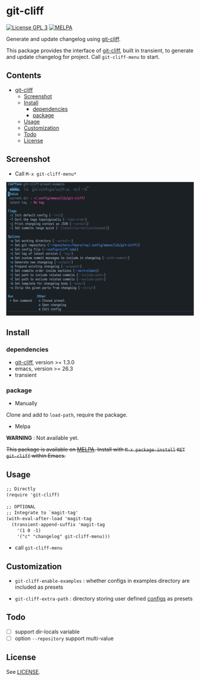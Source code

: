 # git-cliff

[![License GPL 3](https://img.shields.io/badge/license-GPL_3-green.svg?style=flat)](LICENSE)
[![MELPA](http://melpa.org/packages/git-cliff-badge.svg)](http://melpa.org/#/git-cliff)

Generate and update changelog using [git-cliff][git-cliff].

This package provides the interface of [git-cliff][git-cliff], built in transient, to
generate and update changelog for project.  Call `git-cliff-menu` to start.

<!-- markdown-toc start -->

## Contents

- [git-cliff](#git-cliff)
  - [Screenshot](#screenshot)
  - [Install](#install)
    - [dependencies](#dependencies)
    - [package](#package)
  - [Usage](#usage)
  - [Customization](#customization)
  - [Todo](#todo)
  - [License](#license)

<!-- markdown-toc end -->

## Screenshot

- Call `M-x git-cliff-menu*`

![git-cliff-menu](image/git-cliff-menu.jpg)

## Install

### dependencies

- [git-cliff][git-cliff], version >= 1.3.0
- emacs, version >= 26.3
- transient

### package

- Manually

Clone and add to `load-path`, require the package.

- Melpa

**WARNING** : Not available yet.

~~This package is available on [MELPA]. Install with `M-x package-install` `RET` `git-cliff` within Emacs.~~

## Usage

```elisp
;; Directly
(require 'git-cliff)

;; OPTIONAL
;; Integrate to `magit-tag'
(with-eval-after-load 'magit-tag
  (transient-append-suffix 'magit-tag
    '(1 0 -1)
    '("c" "changelog" git-cliff-menu)))
```

- call `git-cliff-menu`

## Customization

- `git-cliff-enable-examples` : whether configs in examples directory are included as presets

- `git-cliff-extra-path` : directory storing user defined [configs](https://git-cliff.org/docs/configuration/) as presets

## Todo

- [ ] support dir-locals variable
- [ ] option `--repository` support multi-value

## License

See [LICENSE](LICENSE).

[melpa]: http://melpa.org/#/git-cliff
[git-cliff]: https://github.com/orhun/#it-cliff

